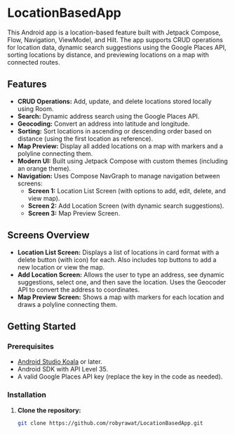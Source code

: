 # LocationBasedApp

This Android app is a location-based feature built with Jetpack Compose, Flow, Navigation, ViewModel, and Hilt. The app supports CRUD operations for location data, dynamic search suggestions using the Google Places API, sorting locations by distance, and previewing locations on a map with connected routes.

## Features

- **CRUD Operations:** Add, update, and delete locations stored locally using Room.
- **Search:** Dynamic address search using the Google Places API.
- **Geocoding:** Convert an address into latitude and longitude.
- **Sorting:** Sort locations in ascending or descending order based on distance (using the first location as reference).
- **Map Preview:** Display all added locations on a map with markers and a polyline connecting them.
- **Modern UI:** Built using Jetpack Compose with custom themes (including an orange theme).
- **Navigation:** Uses Compose NavGraph to manage navigation between screens:
    - **Screen 1:** Location List Screen (with options to add, edit, delete, and view map).
    - **Screen 2:** Add Location Screen (with dynamic search suggestions).
    - **Screen 3:** Map Preview Screen.

## Screens Overview

- **Location List Screen:** Displays a list of locations in card format with a delete button (with icon) for each. Also includes top buttons to add a new location or view the map.
- **Add Location Screen:** Allows the user to type an address, see dynamic suggestions, select one, and then save the location. Uses the Geocoder API to convert the address to coordinates.
- **Map Preview Screen:** Shows a map with markers for each location and draws a polyline connecting them.

## Getting Started

### Prerequisites

- [Android Studio Koala](https://developer.android.com/studio) or later.
- Android SDK with API Level 35.
- A valid Google Places API key (replace the key in the code as needed).

### Installation

1. **Clone the repository:**

   ```bash
   git clone https://github.com/robyrawat/LocationBasedApp.git
